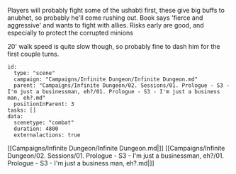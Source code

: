 Players will probably fight some of the ushabti first, these give big buffs to anubhet, so probably he'll come rushing out. Book says 'fierce and aggressive' and wants to fight with allies. Risks early are good, and especially to protect the corrupted minions

20' walk speed is quite slow though, so probably fine to dash him for the first couple turns.
```RpgManager4
id: 
  type: "scene"
  campaign: "Campaigns/Infinite Dungeon/Infinite Dungeon.md"
  parent: "Campaigns/Infinite Dungeon/02. Sessions/01. Prologue - S3 - I'm just a businessman, eh?/01. Prologue - S3 - I'm just a business man, eh?.md"
  positionInParent: 3
tasks: []
data: 
  scenetype: "combat"
  duration: 4800
  externalactions: true
```

[[Campaigns/Infinite Dungeon/Infinite Dungeon.md|]]
[[Campaigns/Infinite Dungeon/02. Sessions/01. Prologue - S3 - I'm just a businessman, eh?/01. Prologue - S3 - I'm just a business man, eh?.md|]]


